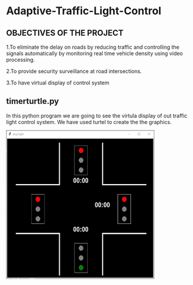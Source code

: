 # Adaptive-Traffic-Light-Control
## OBJECTIVES OF THE PROJECT 

1.To eliminate the delay on roads by reducing traffic and controlling the signals automatically by monitoring real time vehicle density using video processing.

2.To provide security surveillance at road intersections.

3.To have virtual display of control system

## timerturtle.py

In this python program we are going to see the virtula display of out traffic light control system. We have used turtel to create the the graphics.

<img src="./Capture.JPG" width="400" height="400">
